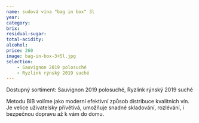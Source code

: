 ```yaml
---
name: sudová vína "bag in box" 3l
year: 
category: 
brix: 
residual-sugar: 
total-acidity: 
alcohol: 
price: 260 
image: bag-in-box-3+5l.jpg 
selection:
    - Sauvignon 2019 polosuché
    - Ryzlink rýnský 2019 suché
---
```


Dostupný sortiment: Sauvignon 2019 polosuché, Ryzlink rýnský 2019 suché

Metodu BIB volíme jako moderní efektivní způsob distribuce kvalitních vín. Je velice uživatelsky přívětivá, umožňuje snadné skladování, rozlévání, i bezpečnou dopravu až k vám do domu. 